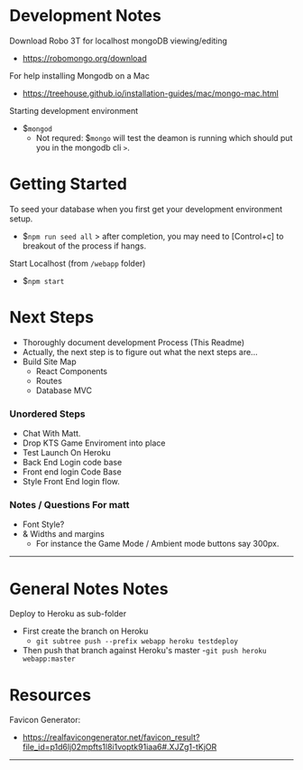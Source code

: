 # Development Notes

Download Robo 3T for localhost mongoDB viewing/editing
- https://robomongo.org/download

For help installing Mongodb on a Mac
- https://treehouse.github.io/installation-guides/mac/mongo-mac.html

Starting development environment
- $`mongod`
  - Not requred: $`mongo` will test the deamon is running which should put you in the mongodb cli `>`.

# Getting Started

To seed your database when you first get your development environment setup.
- $`npm run seed all` > after completion, you may need to [Control+c] to breakout of the process if hangs.

Start Localhost (from `/webapp` folder)
- $`npm start`

# Next Steps

- Thoroughly document development Process (This Readme)
- Actually, the next step is to figure out what the next steps are...
- Build Site Map
  - React Components
  - Routes
  - Database MVC

### Unordered Steps

- Chat With Matt.
- Drop KTS Game Enviroment into place
- Test Launch On Heroku
- Back End Login code base
- Front end login Code Base
- Style Front End login flow.

### Notes / Questions For matt
- Font Style?
- & Widths and margins
  - For instance the Game Mode / Ambient mode buttons say 300px.

----
# General Notes Notes

Deploy to Heroku as sub-folder
- First create the branch on Heroku
  - `git subtree push --prefix webapp heroku testdeploy`
- Then push that branch against Heroku's master
  -`git push heroku webapp:master`

# Resources

Favicon Generator:
- https://realfavicongenerator.net/favicon_result?file_id=p1d6lj02mpfts1l8i1voptk91iaa6#.XJZg1-tKjOR

-----
